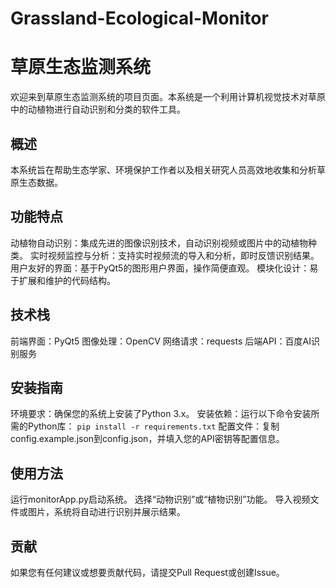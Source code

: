 # Grassland-Ecological-Monitor
# 草原生态监测系统
欢迎来到草原生态监测系统的项目页面。本系统是一个利用计算机视觉技术对草原中的动植物进行自动识别和分类的软件工具。

## 概述
本系统旨在帮助生态学家、环境保护工作者以及相关研究人员高效地收集和分析草原生态数据。

## 功能特点
动植物自动识别：集成先进的图像识别技术，自动识别视频或图片中的动植物种类。
实时视频监控与分析：支持实时视频流的导入和分析，即时反馈识别结果。
用户友好的界面：基于PyQt5的图形用户界面，操作简便直观。
模块化设计：易于扩展和维护的代码结构。
## 技术栈
前端界面：PyQt5
图像处理：OpenCV
网络请求：requests
后端API：百度AI识别服务
## 安装指南
环境要求：确保您的系统上安装了Python 3.x。
安装依赖：运行以下命令安装所需的Python库：
` pip install -r requirements.txt ` 
配置文件：复制config.example.json到config.json，并填入您的API密钥等配置信息。
## 使用方法
运行monitorApp.py启动系统。
选择“动物识别”或“植物识别”功能。
导入视频文件或图片，系统将自动进行识别并展示结果。
## 贡献
如果您有任何建议或想要贡献代码，请提交Pull Request或创建Issue。
